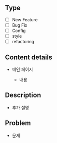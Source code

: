 ## Type

- [ ] New Feature
- [ ] Bug Fix
- [ ] Config
- [ ] style
- [ ] refactoring

## Content details

- 메인 페이지

    - 내용

## Description

- 추가 설명

## Problem

- 문제